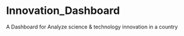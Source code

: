 Innovation_Dashboard
====================

A Dashboard for Analyze science &amp; technology innovation in a country
